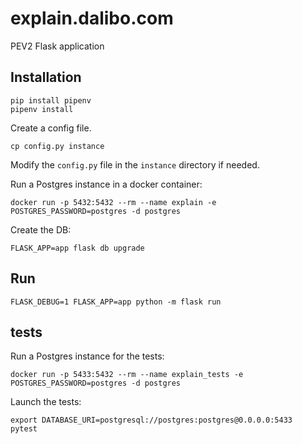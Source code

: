 # explain.dalibo.com

PEV2 Flask application

## Installation

```shell
pip install pipenv
pipenv install
```

Create a config file.

```shell
cp config.py instance
```

Modify the `config.py` file in the `instance` directory if needed.

Run a Postgres instance in a docker container:

```shell
docker run -p 5432:5432 --rm --name explain -e POSTGRES_PASSWORD=postgres -d postgres
```

Create the DB:

```
FLASK_APP=app flask db upgrade
```


## Run

```shell
FLASK_DEBUG=1 FLASK_APP=app python -m flask run
```

## tests

Run a Postgres instance for the tests:

``` shell
docker run -p 5433:5432 --rm --name explain_tests -e POSTGRES_PASSWORD=postgres -d postgres
```

Launch the tests:

```shell
export DATABASE_URI=postgresql://postgres:postgres@0.0.0.0:5433
pytest
```
